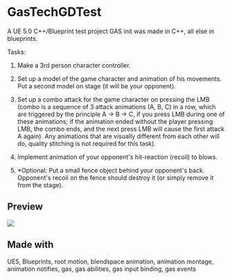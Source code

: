 # GasTechGDTest
 
A UE 5.0 C++/Blueprint test project
GAS init was made in C++, all else in blueprints.

Tasks:
1. Make a 3rd person character controller.

2. Set up a model of the game character and animation of his movements. Put a second model on stage (it will be your opponent).

3. Set up a combo attack for the game character on pressing the LMB (combo is a sequence of 3 attack animations (A, B, C) in a row, which are triggered by the principle A -> B -> C, if you press LMB during one of these animations; if the animation ended without the player pressing LMB, the combo ends, and the next press LMB will cause the first attack A again). Any animations that are visually different from each other will do, quality stitching is not required for this task).

4. Implement animation of your opponent's hit-reaction (recoil) to blows.

5. *Optional: Put a small fence object behind your opponent's back. Opponent's recoil on the fence should destroy it (or simply remove it from the stage).

## Preview

![](https://github.com/Naify/GasTechGDTest/blob/main/Img/gastest.gif)

## Made with
UE5, Blueprints, root motion, blendspace animation, animation montage, animation notifies, gas, gas abilities, gas input binding, gas events